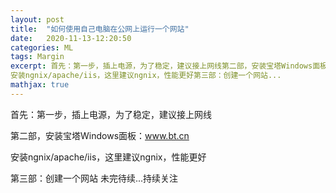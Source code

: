 ```yaml
---
layout: post
title:  "如何使用自己电脑在公网上运行一个网站"
date:   2020-11-13-12:20:50
categories: ML
tags: Margin
excerpt: 首先：第一步，插上电源，为了稳定，建议接上网线第二部，安装宝塔Windows面板：www.bt.cn
安装ngnix/apache/iis，这里建议ngnix，性能更好第三部：创建一个网站...
mathjax: true
---
```


首先：第一步，插上电源，为了稳定，建议接上网线

第二部，安装宝塔Windows面板：www.bt.cn

安装ngnix/apache/iis，这里建议ngnix，性能更好

第三部：创建一个网站
未完待续...持续关注
